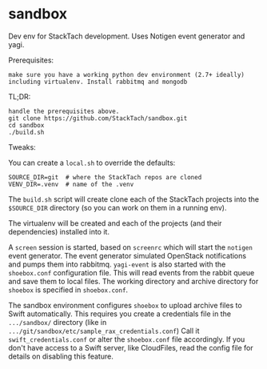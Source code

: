 sandbox
=======

Dev env for StackTach development. Uses Notigen event generator and yagi.

Prerequisites:

    make sure you have a working python dev environment (2.7+ ideally)
    including virtualenv. Install rabbitmq and mongodb

TL;DR:

    handle the prerequisites above.
    git clone https://github.com/StackTach/sandbox.git
    cd sandbox
    ./build.sh

Tweaks:    
    
You can create a `local.sh` to override the defaults:

    SOURCE_DIR=git  # where the StackTach repos are cloned
    VENV_DIR=.venv  # name of the .venv

The `build.sh` script will create clone each of the StackTach projects
into the `$SOURCE_DIR` directory (so you can work on them in a running env). 

The virtualenv will be created and each of the projects 
(and their dependencies) installed into it. 

A `screen` session is started, based on `screenrc` which will start the 
`notigen` event generator. The event generator simulated OpenStack
notifications and pumps them into rabbitmq. `yagi-event` is also started
with the `shoebox.conf` configuration file. This will read events from
the rabbit queue and save them to local files. The working directory
and archive directory for `shoebox` is specified in `shoebox.conf`.

The sandbox environment configures `shoebox` to upload archive files
to Swift automatically. This requires you create a credentials file
in the `.../sandbox/` directory (like in 
`.../git/sandbox/etc/sample_rax_credentials.conf`) Call it
`swift_credentials.conf` or alter the `shoebox.conf` file accordingly. If
you don't have access to a Swift server, like CloudFiles, read
the config file for details on disabling this feature. 

